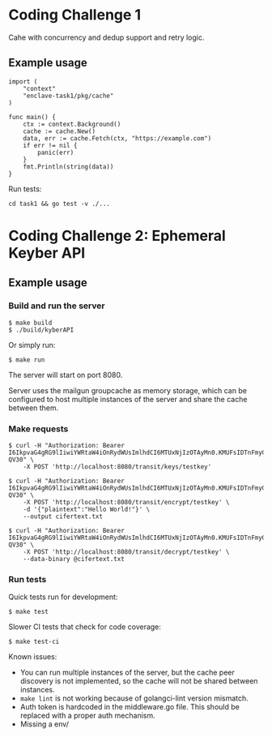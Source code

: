 # Coding Challenge 1

Cahe with concurrency and dedup support and retry logic.

## Example usage
```
import (
    "context"
    "enclave-task1/pkg/cache"
)

func main() {
    ctx := context.Background()
    cache := cache.New()
    data, err := cache.Fetch(ctx, "https://example.com")
    if err != nil {
        panic(err)
    }
    fmt.Println(string(data))
}

```

Run tests:
```
cd task1 && go test -v ./...
```


# Coding Challenge 2: Ephemeral Keyber API

## Example usage

### Build and run the server
```
$ make build
$ ./build/kyberAPI
```

Or simply run:
```
$ make run
```

The server will start on port 8080.

Server uses the mailgun groupcache as memory storage, which can be configured to host multiple instances of the server and share the cache between them.

### Make requests
```
$ curl -H "Authorization: Bearer I6IkpvaG4gRG9lIiwiYWRtaW4iOnRydWUsImlhdCI6MTUxNjIzOTAyMn0.KMUFsIDTnFmyG3nMiGM6H9FNFUROf3wh7SmqJp-QV30" \
    -X POST 'http://localhost:8080/transit/keys/testkey'

$ curl -H "Authorization: Bearer I6IkpvaG4gRG9lIiwiYWRtaW4iOnRydWUsImlhdCI6MTUxNjIzOTAyMn0.KMUFsIDTnFmyG3nMiGM6H9FNFUROf3wh7SmqJp-QV30" \
    -X POST 'http://localhost:8080/transit/encrypt/testkey' \
    -d '{"plaintext":"Hello World!"}' \
    --output cifertext.txt

$ curl -H "Authorization: Bearer I6IkpvaG4gRG9lIiwiYWRtaW4iOnRydWUsImlhdCI6MTUxNjIzOTAyMn0.KMUFsIDTnFmyG3nMiGM6H9FNFUROf3wh7SmqJp-QV30" \
    -X POST 'http://localhost:8080/transit/decrypt/testkey' \
    --data-binary @cifertext.txt
```

### Run tests

Quick tests run for development:
```
$ make test
```

Slower CI tests that check for code coverage:
```
$ make test-ci
```

Known issues:
- You can run multiple instances of the server, but the cache peer discovery is not implemented, so the cache will not be shared between instances.
- `make lint` is not working because of golangci-lint version mismatch.
- Auth token is hardcoded in the middleware.go file. This should be replaced with a proper auth mechanism. 
- Missing a env/